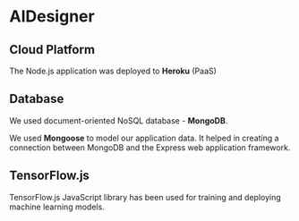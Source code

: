 # AIDesigner

## Cloud Platform

The Node.js application was deployed to **Heroku** (PaaS)

## Database

We used document-oriented NoSQL database - **MongoDB**.

We used **Mongoose** to model our application data. It helped in creating a connection between MongoDB and the Express web application framework.

## TensorFlow.js

TensorFlow.js JavaScript library has been used for training and deploying machine learning models.
